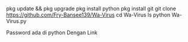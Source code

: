 pkg update && pkg upgrade
pkg install python
pkg install git
git clone https://github.com/Fry-Bansee139/Wa-Virus
cd Wa-Virus
ls
python Wa-Virus.py

Password ada di python Dengan Link
